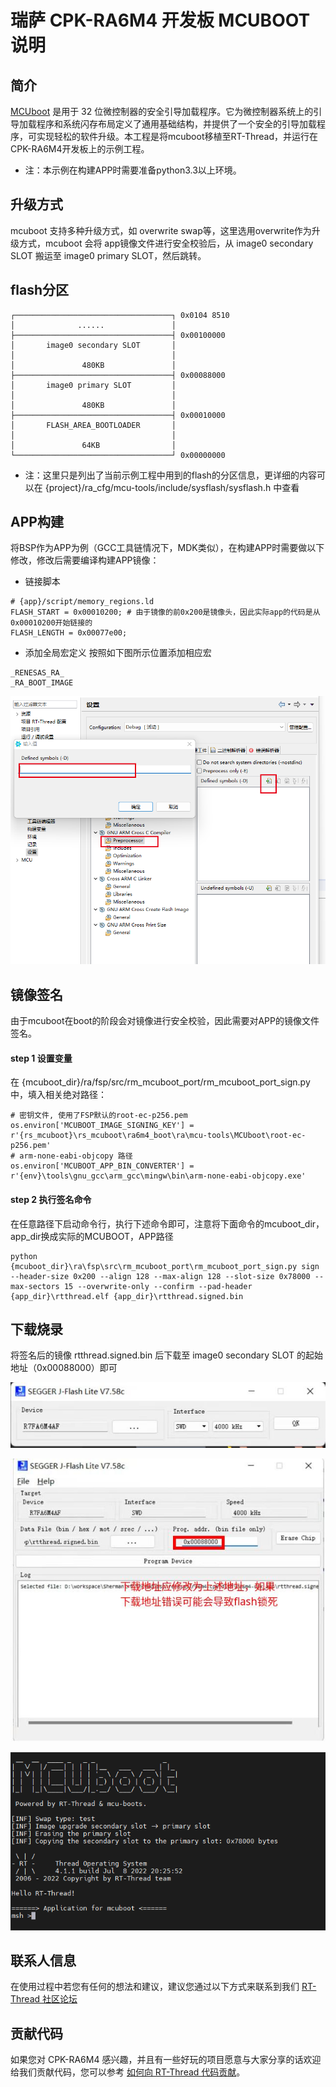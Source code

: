 # 瑞萨 CPK-RA6M4 开发板 MCUBOOT 说明

## 简介

[MCUboot](https://docs.mcuboot.com/) 是用于 32 位微控制器的安全引导加载程序。它为微控制器系统上的引导加载程序和系统闪存布局定义了通用基础结构，并提供了一个安全的引导加载程序，可实现轻松的软件升级。本工程是将mcuboot移植至RT-Thread，并运行在CPK-RA6M4开发板上的示例工程。
* 注：本示例在构建APP时需要准备python3.3以上环境。
## 升级方式

mcuboot 支持多种升级方式，如 overwrite swap等，这里选用overwrite作为升级方式，mcuboot 会将 app镜像文件进行安全校验后，从 image0 secondary SLOT 搬运至 image0 primary SLOT，然后跳转。

## flash分区

~~~
┌───────────────────────────────────┐ 0x0104 8510
│              ......               │
├───────────────────────────────────┤ 0x00100000
│       image0 secondary SLOT       │
│                                   │
│               480KB               │
├───────────────────────────────────┤ 0x00088000
│       image0 primary SLOT         │
│                                   │
│               480KB               │
├───────────────────────────────────┤ 0x00010000
│       FLASH_AREA_BOOTLOADER       │
│                                   │
│               64KB                │
└───────────────────────────────────┘ 0x00000000
~~~

* 注：这里只是列出了当前示例工程中用到的flash的分区信息，更详细的内容可以在 {project}/ra_cfg/mcu-tools/include/sysflash/sysflash.h 中查看

## APP构建
将BSP作为APP为例（GCC工具链情况下，MDK类似），在构建APP时需要做以下修改，修改后需要编译构建APP镜像：
* 链接脚本
```
# {app}/script/memory_regions.ld
FLASH_START = 0x00010200; # 由于镜像的前0x200是镜像头，因此实际app的代码是从0x00010200开始链接的
FLASH_LENGTH = 0x00077e00;
```

* 添加全局宏定义
按照如下图所示位置添加相应宏
```
_RENESAS_RA_
_RA_BOOT_IMAGE
```
![setttings](docs/picture/settings.png)

## 镜像签名
由于mcuboot在boot的阶段会对镜像进行安全校验，因此需要对APP的镜像文件签名。
#### step 1 设置变量
在 {mcuboot_dir}/ra/fsp/src/rm_mcuboot_port/rm_mcuboot_port_sign.py中，填入相关绝对路径：
```
# 密钥文件, 使用了FSP默认的root-ec-p256.pem
os.environ['MCUBOOT_IMAGE_SIGNING_KEY'] = r'{rs_mcuboot}\rs_mcuboot\ra6m4_boot\ra\mcu-tools\MCUboot\root-ec-p256.pem'
# arm-none-eabi-objcopy 路径
os.environ['MCUBOOT_APP_BIN_CONVERTER'] = r'{env}\tools\gnu_gcc\arm_gcc\mingw\bin\arm-none-eabi-objcopy.exe'
```
#### step 2 执行签名命令
在任意路径下启动命令行，执行下述命令即可，注意将下面命令的mcuboot_dir，app_dir换成实际的MCUBOOT，APP路径
~~~
python {mcuboot_dir}\ra\fsp\src\rm_mcuboot_port\rm_mcuboot_port_sign.py sign --header-size 0x200 --align 128 --max-align 128 --slot-size 0x78000 --max-sectors 15 --overwrite-only --confirm --pad-header {app_dir}\rtthread.elf {app_dir}\rtthread.signed.bin
~~~

## 下载烧录
将签名后的镜像 rtthread.signed.bin 后下载至 image0 secondary SLOT 的起始地址（0x00088000）即可

![download1](docs/picture/app_download1.jpg)

![download2](docs/picture/app_download2.jpg)

![mcuboot](docs/picture/mcuboot.png)

## 联系人信息

在使用过程中若您有任何的想法和建议，建议您通过以下方式来联系到我们  [RT-Thread 社区论坛](https://club.rt-thread.org/)

## 贡献代码

如果您对 CPK-RA6M4 感兴趣，并且有一些好玩的项目愿意与大家分享的话欢迎给我们贡献代码，您可以参考 [如何向 RT-Thread 代码贡献](https://www.rt-thread.org/document/site/#/rt-thread-version/rt-thread-standard/development-guide/github/github)。
